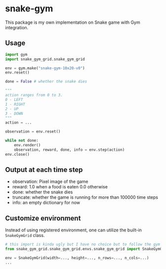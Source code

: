 # snake-gym

This package is my own implementation on Snake game with Gym integration.

## Usage

```python
import gym
import snake_gym_grid.snake_gym_grid

env = gym.make("snake-gym-10x20-v0")
env.reset()

done = False # whether the snake dies

"""
action ranges from 0 to 3.
0 - LEFT
1 - RIGHT
2 - UP
3 - DOWN
"""
action = ...

observation = env.reset()

while not done:
    env.render()
    observation, reward, done, info = env.step(action)
env.close()
```

## Output at each time step

- observation: Pixel image of the game
- reward: 1.0 when a food is eaten 0.0 otherwise
- done: whether the snake dies
- truncate: whether the game is running for more than 100000 time steps
- info: an empty dictionary for now

## Customize environment

Instead of using registered environment, one can utilize the built-in `SnakeGymGrid` class.

```python
# this import is kinda ugly but I have no choice but to follow the gym standard
from snake_gym_grid.snake_gym_grid.envs.snake_gym_grid import SnakeGymGrid

env = SnakeGymGrid(width=..., height=..., n_rows=..., n_cols=...)
...
```
